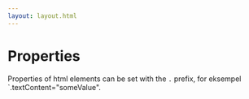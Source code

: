 ```yaml
---
layout: layout.html
---
```

# Properties

Properties of html elements can be set with the `.` prefix, for eksempel `.textContent="someValue".

